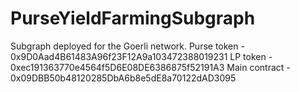 # PurseYieldFarmingSubgraph

Subgraph deployed for the Goerli network. 
Purse token - 0x9D0Aad4B61483A96f23F12A9a103472388019231
LP token - 0xec191363770e4564f5D6E08DE6386875f52191A3
Main contract - 0x09DBB50b48120285DbA6b8e5dE8a70122dAD3095
